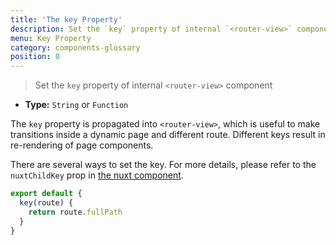 ```yaml
---
title: 'The key Property'
description: Set the `key` property of internal `<router-view>` component
menu: Key Property
category: components-glossary
position: 0
---
```


> Set the `key` property of internal `<router-view>` component

- **Type:** `String` or `Function`

The `key` property is propagated into `<router-view>`, which is useful to make transitions inside a dynamic page and different route. Different keys result in re-rendering of page components.

There are several ways to set the key. For more details, please refer to the `nuxtChildKey` prop in [the nuxt component](/docs/2.x/features/nuxt-components).

```js
export default {
  key(route) {
    return route.fullPath
  }
}
```
